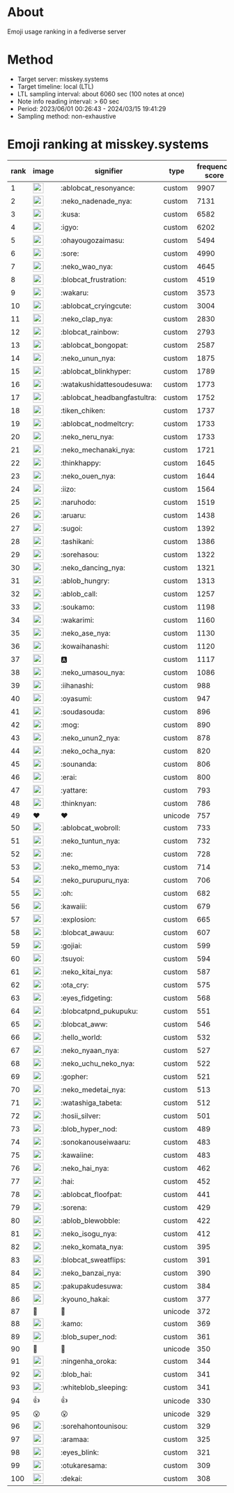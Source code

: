 # About
Emoji usage ranking in a fediverse server

# Method
- Target server: misskey.systems
- Target timeline: local (LTL)
- LTL sampling interval: about 6060 sec (100 notes at once)
- Note info reading interval: > 60 sec
- Period: 2023/06/01 00:26:43 - 2024/03/15 19:41:29 
- Sampling method: non-exhaustive

# Emoji ranking at misskey.systems

|rank|image|signifier|type|frequency score|
|----|----|----|----|----|
|1|<img height="24" src="https://misskey.systems/emoji/ablobcat_resonyance.webp">|:ablobcat_resonyance:|custom|9907|
|2|<img height="24" src="https://misskey.systems/emoji/neko_nadenade_nya.webp">|:neko_nadenade_nya:|custom|7131|
|3|<img height="24" src="https://misskey.systems/emoji/kusa.webp">|:kusa:|custom|6582|
|4|<img height="24" src="https://misskey.systems/emoji/igyo.webp">|:igyo:|custom|6202|
|5|<img height="24" src="https://misskey.systems/emoji/ohayougozaimasu.webp">|:ohayougozaimasu:|custom|5494|
|6|<img height="24" src="https://misskey.systems/emoji/sore.webp">|:sore:|custom|4990|
|7|<img height="24" src="https://misskey.systems/emoji/neko_wao_nya.webp">|:neko_wao_nya:|custom|4645|
|8|<img height="24" src="https://misskey.systems/emoji/blobcat_frustration.webp">|:blobcat_frustration:|custom|4519|
|9|<img height="24" src="https://misskey.systems/emoji/wakaru.webp">|:wakaru:|custom|3573|
|10|<img height="24" src="https://misskey.systems/emoji/ablobcat_cryingcute.webp">|:ablobcat_cryingcute:|custom|3004|
|11|<img height="24" src="https://misskey.systems/emoji/neko_clap_nya.webp">|:neko_clap_nya:|custom|2830|
|12|<img height="24" src="https://misskey.systems/emoji/blobcat_rainbow.webp">|:blobcat_rainbow:|custom|2793|
|13|<img height="24" src="https://misskey.systems/emoji/ablobcat_bongopat.webp">|:ablobcat_bongopat:|custom|2587|
|14|<img height="24" src="https://misskey.systems/emoji/neko_unun_nya.webp">|:neko_unun_nya:|custom|1875|
|15|<img height="24" src="https://misskey.systems/emoji/ablobcat_blinkhyper.webp">|:ablobcat_blinkhyper:|custom|1789|
|16|<img height="24" src="https://misskey.systems/emoji/watakushidattesoudesuwa.webp">|:watakushidattesoudesuwa:|custom|1773|
|17|<img height="24" src="https://misskey.systems/emoji/ablobcat_headbangfastultra.webp">|:ablobcat_headbangfastultra:|custom|1752|
|18|<img height="24" src="https://misskey.systems/emoji/tiken_chiken.webp">|:tiken_chiken:|custom|1737|
|19|<img height="24" src="https://misskey.systems/emoji/ablobcat_nodmeltcry.webp">|:ablobcat_nodmeltcry:|custom|1733|
|20|<img height="24" src="https://misskey.systems/emoji/neko_neru_nya.webp">|:neko_neru_nya:|custom|1733|
|21|<img height="24" src="https://misskey.systems/emoji/neko_mechanaki_nya.webp">|:neko_mechanaki_nya:|custom|1721|
|22|<img height="24" src="https://misskey.systems/emoji/thinkhappy.webp">|:thinkhappy:|custom|1645|
|23|<img height="24" src="https://misskey.systems/emoji/neko_ouen_nya.webp">|:neko_ouen_nya:|custom|1644|
|24|<img height="24" src="https://misskey.systems/emoji/iizo.webp">|:iizo:|custom|1564|
|25|<img height="24" src="https://misskey.systems/emoji/naruhodo.webp">|:naruhodo:|custom|1519|
|26|<img height="24" src="https://misskey.systems/emoji/aruaru.webp">|:aruaru:|custom|1438|
|27|<img height="24" src="https://misskey.systems/emoji/sugoi.webp">|:sugoi:|custom|1392|
|28|<img height="24" src="https://misskey.systems/emoji/tashikani.webp">|:tashikani:|custom|1386|
|29|<img height="24" src="https://misskey.systems/emoji/sorehasou.webp">|:sorehasou:|custom|1322|
|30|<img height="24" src="https://misskey.systems/emoji/neko_dancing_nya.webp">|:neko_dancing_nya:|custom|1321|
|31|<img height="24" src="https://misskey.systems/emoji/ablob_hungry.webp">|:ablob_hungry:|custom|1313|
|32|<img height="24" src="https://misskey.systems/emoji/ablob_call.webp">|:ablob_call:|custom|1257|
|33|<img height="24" src="https://misskey.systems/emoji/soukamo.webp">|:soukamo:|custom|1198|
|34|<img height="24" src="https://misskey.systems/emoji/wakarimi.webp">|:wakarimi:|custom|1160|
|35|<img height="24" src="https://misskey.systems/emoji/neko_ase_nya.webp">|:neko_ase_nya:|custom|1130|
|36|<img height="24" src="https://misskey.systems/emoji/kowaihanashi.webp">|:kowaihanashi:|custom|1120|
|37|<img height="24" src="https://misskey.systems/emoji/a.webp">|:a:|custom|1117|
|38|<img height="24" src="https://misskey.systems/emoji/neko_umasou_nya.webp">|:neko_umasou_nya:|custom|1086|
|39|<img height="24" src="https://misskey.systems/emoji/iihanashi.webp">|:iihanashi:|custom|988|
|40|<img height="24" src="https://misskey.systems/emoji/oyasumi.webp">|:oyasumi:|custom|947|
|41|<img height="24" src="https://misskey.systems/emoji/soudasouda.webp">|:soudasouda:|custom|896|
|42|<img height="24" src="https://misskey.systems/emoji/mog.webp">|:mog:|custom|890|
|43|<img height="24" src="https://misskey.systems/emoji/neko_unun2_nya.webp">|:neko_unun2_nya:|custom|878|
|44|<img height="24" src="https://misskey.systems/emoji/neko_ocha_nya.webp">|:neko_ocha_nya:|custom|820|
|45|<img height="24" src="https://misskey.systems/emoji/sounanda.webp">|:sounanda:|custom|806|
|46|<img height="24" src="https://misskey.systems/emoji/erai.webp">|:erai:|custom|800|
|47|<img height="24" src="https://misskey.systems/emoji/yattare.webp">|:yattare:|custom|793|
|48|<img height="24" src="https://misskey.systems/emoji/thinknyan.webp">|:thinknyan:|custom|786|
|49|❤|❤|unicode|757|
|50|<img height="24" src="https://misskey.systems/emoji/ablobcat_wobroll.webp">|:ablobcat_wobroll:|custom|733|
|51|<img height="24" src="https://misskey.systems/emoji/neko_tuntun_nya.webp">|:neko_tuntun_nya:|custom|732|
|52|<img height="24" src="https://misskey.systems/emoji/ne.webp">|:ne:|custom|728|
|53|<img height="24" src="https://misskey.systems/emoji/neko_memo_nya.webp">|:neko_memo_nya:|custom|714|
|54|<img height="24" src="https://misskey.systems/emoji/neko_purupuru_nya.webp">|:neko_purupuru_nya:|custom|706|
|55|<img height="24" src="https://misskey.systems/emoji/oh.webp">|:oh:|custom|682|
|56|<img height="24" src="https://misskey.systems/emoji/kawaiii.webp">|:kawaiii:|custom|679|
|57|<img height="24" src="https://misskey.systems/emoji/explosion.webp">|:explosion:|custom|665|
|58|<img height="24" src="https://misskey.systems/emoji/blobcat_awauu.webp">|:blobcat_awauu:|custom|607|
|59|<img height="24" src="https://misskey.systems/emoji/gojiai.webp">|:gojiai:|custom|599|
|60|<img height="24" src="https://misskey.systems/emoji/tsuyoi.webp">|:tsuyoi:|custom|594|
|61|<img height="24" src="https://misskey.systems/emoji/neko_kitai_nya.webp">|:neko_kitai_nya:|custom|587|
|62|<img height="24" src="https://misskey.systems/emoji/ota_cry.webp">|:ota_cry:|custom|575|
|63|<img height="24" src="https://misskey.systems/emoji/eyes_fidgeting.webp">|:eyes_fidgeting:|custom|568|
|64|<img height="24" src="https://misskey.systems/emoji/blobcatpnd_pukupuku.webp">|:blobcatpnd_pukupuku:|custom|551|
|65|<img height="24" src="https://misskey.systems/emoji/blobcat_aww.webp">|:blobcat_aww:|custom|546|
|66|<img height="24" src="https://misskey.systems/emoji/hello_world.webp">|:hello_world:|custom|532|
|67|<img height="24" src="https://misskey.systems/emoji/neko_nyaan_nya.webp">|:neko_nyaan_nya:|custom|527|
|68|<img height="24" src="https://misskey.systems/emoji/neko_uchu_neko_nya.webp">|:neko_uchu_neko_nya:|custom|522|
|69|<img height="24" src="https://misskey.systems/emoji/gopher.webp">|:gopher:|custom|521|
|70|<img height="24" src="https://misskey.systems/emoji/neko_medetai_nya.webp">|:neko_medetai_nya:|custom|513|
|71|<img height="24" src="https://misskey.systems/emoji/watashiga_tabeta.webp">|:watashiga_tabeta:|custom|512|
|72|<img height="24" src="https://misskey.systems/emoji/hosii_silver.webp">|:hosii_silver:|custom|501|
|73|<img height="24" src="https://misskey.systems/emoji/blob_hyper_nod.webp">|:blob_hyper_nod:|custom|489|
|74|<img height="24" src="https://misskey.systems/emoji/sonokanouseiwaaru.webp">|:sonokanouseiwaaru:|custom|483|
|75|<img height="24" src="https://misskey.systems/emoji/kawaiine.webp">|:kawaiine:|custom|483|
|76|<img height="24" src="https://misskey.systems/emoji/neko_hai_nya.webp">|:neko_hai_nya:|custom|462|
|77|<img height="24" src="https://misskey.systems/emoji/hai.webp">|:hai:|custom|452|
|78|<img height="24" src="https://misskey.systems/emoji/ablobcat_floofpat.webp">|:ablobcat_floofpat:|custom|441|
|79|<img height="24" src="https://misskey.systems/emoji/sorena.webp">|:sorena:|custom|429|
|80|<img height="24" src="https://misskey.systems/emoji/ablob_blewobble.webp">|:ablob_blewobble:|custom|422|
|81|<img height="24" src="https://misskey.systems/emoji/neko_isogu_nya.webp">|:neko_isogu_nya:|custom|412|
|82|<img height="24" src="https://misskey.systems/emoji/neko_komata_nya.webp">|:neko_komata_nya:|custom|395|
|83|<img height="24" src="https://misskey.systems/emoji/blobcat_sweatflips.webp">|:blobcat_sweatflips:|custom|391|
|84|<img height="24" src="https://misskey.systems/emoji/neko_banzai_nya.webp">|:neko_banzai_nya:|custom|390|
|85|<img height="24" src="https://misskey.systems/emoji/pakupakudesuwa.webp">|:pakupakudesuwa:|custom|384|
|86|<img height="24" src="https://misskey.systems/emoji/kyouno_hakai.webp">|:kyouno_hakai:|custom|377|
|87|🎉|🎉|unicode|372|
|88|<img height="24" src="https://misskey.systems/emoji/kamo.webp">|:kamo:|custom|369|
|89|<img height="24" src="https://misskey.systems/emoji/blob_super_nod.webp">|:blob_super_nod:|custom|361|
|90|🍗|🍗|unicode|350|
|91|<img height="24" src="https://misskey.systems/emoji/ningenha_oroka.webp">|:ningenha_oroka:|custom|344|
|92|<img height="24" src="https://misskey.systems/emoji/blob_hai.webp">|:blob_hai:|custom|341|
|93|<img height="24" src="https://misskey.systems/emoji/whiteblob_sleeping.webp">|:whiteblob_sleeping:|custom|341|
|94|👍|👍|unicode|330|
|95|😮|😮|unicode|329|
|96|<img height="24" src="https://misskey.systems/emoji/sorehahontounisou.webp">|:sorehahontounisou:|custom|329|
|97|<img height="24" src="https://misskey.systems/emoji/aramaa.webp">|:aramaa:|custom|325|
|98|<img height="24" src="https://misskey.systems/emoji/eyes_blink.webp">|:eyes_blink:|custom|321|
|99|<img height="24" src="https://misskey.systems/emoji/otukaresama.webp">|:otukaresama:|custom|309|
|100|<img height="24" src="https://misskey.systems/emoji/dekai.webp">|:dekai:|custom|308|
